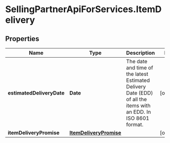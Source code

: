 # SellingPartnerApiForServices.ItemDelivery

## Properties

Name | Type | Description | Notes
------------ | ------------- | ------------- | -------------
**estimatedDeliveryDate** | **Date** | The date and time of the latest Estimated Delivery Date (EDD) of all the items with an EDD. In ISO 8601 format. | [optional] 
**itemDeliveryPromise** | [**ItemDeliveryPromise**](ItemDeliveryPromise.md) |  | [optional] 


